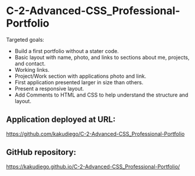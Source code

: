# C-2-Advanced-CSS_Professional-Portfolio

Targeted goals:

- Build a first portfolio without a stater code.
- Basic layout with name, photo, and links to sections about me, projects, and contact.
- Working links.
- Project/Work section with applications photo and link.
- First application presented larger in size than others.
- Present a responsive layout.
- Add Comments to HTML and CSS to help understand the structure and layout.

## Application deployed at URL:

https://github.com/kakudiego/C-2-Advanced-CSS_Professional-Portfolio

## GitHub repository:

https://kakudiego.github.io/C-2-Advanced-CSS_Professional-Portfolio/
